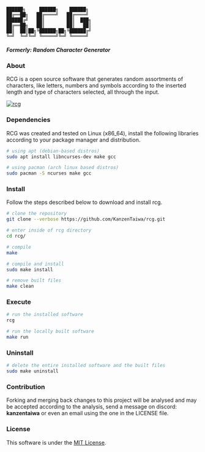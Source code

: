 ```
██████╗     ██████╗    ██████╗
██╔══██╗   ██╔════╝   ██╔════╝
██████╔╝   ██║        ██║  ███╗
██╔══██╗   ██║        ██║   ██║
██║  ██║██╗╚██████╗██╗╚██████╔╝
╚═╝  ╚═╝╚═╝ ╚═════╝╚═╝ ╚═════╝
```

##### Formerly: _Random Character Generator_

### About
RCG is a open source software that generates random assortments of characters, like letters, numbers and symbols according to the
inserted length and type of characters selected, all through the input.

[![rcg](https://asciinema.org/a/J4fbTfYpwMoNymK0y54ZjQqt5.png)](https://asciinema.org/a/J4fbTfYpwMoNymK0y54ZjQqt5)

### Dependencies
RCG was created and tested on Linux (x86_64), install the following libraries according to your package manager and distribution.
```sh
# using apt (debian-based distros)
sudo apt install libncurses-dev make gcc
```

```sh
# using pacman (arch linux based distros)
sudo pacman -S ncurses make gcc
```

### Install
Follow the steps described below to download and install rcg.
```sh
# clone the repository
git clone --verbose https://github.com/KanzenTaiwa/rcg.git

# enter inside of rcg directory
cd rcg/

# compile
make

# compile and install
sudo make install

# remove built files
make clean
```

### Execute
```sh
# run the installed software
rcg

# run the locally built software
make run
```

### Uninstall
```sh
# delete the entire installed software and the built files
sudo make uninstall
```

### Contribution
Forking and merging back changes to this project will be analysed and may be accepted according to the analysis, send a message
on discord: **kanzentaiwa** or even an email using the one in the LICENSE file.

### License
This software is under the [MIT License](./LICENSE).
